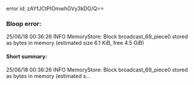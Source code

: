 error id: zAYfJCtPIOmwhGVy3kDG/Q==
### Bloop error:

25/06/18 00:36:26 INFO MemoryStore: Block broadcast_69_piece0 stored as bytes in memory (estimated size 6.1 KiB, free 4.5 GiB)
#### Short summary: 

25/06/18 00:36:26 INFO MemoryStore: Block broadcast_69_piece0 stored as bytes in memory (estimated s...